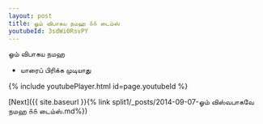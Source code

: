 ```yaml
---
layout: post
title: ஓம் விபாகய நமஹ ௧௧ டைம்ஸ்
youtubeId: 3sdWi0RsvPY
---
```

 
 
 ஓம் விபாகய நமஹ  
 
 -  யாரைப் பிரிக்க முடியாது 
 
  
 
  
 
 
 
 
 
 


{% include youtubePlayer.html id=page.youtubeId %}
 
[Next]({{ site.baseurl }}{% link  split1/_posts/2014-09-07-ஓம் விஸ்வபாகவே நமஹ ௧௧ டைம்ஸ்.md%})
 
